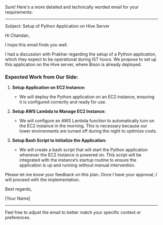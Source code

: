Sure! Here's a more detailed and technically worded email for your requirements:

---

Subject: Setup of Python Application on Hive Server

Hi Chandan,

I hope this email finds you well.

I had a discussion with Prakhar regarding the setup of a Python application, which they expect to be operational during IST hours. We propose to set up this application on the Hive server, where Bison is already deployed.

### Expected Work from Our Side:

1. **Setup Application on EC2 Instance:**
   - We will deploy the Python application on an EC2 instance, ensuring it is configured correctly and ready for use.

2. **Setup AWS Lambda to Manage EC2 Instance:**
   - We will configure an AWS Lambda function to automatically turn on the EC2 instance in the morning. This is necessary because our lower environments are turned off during the night to optimize costs.

3. **Setup Bash Script to Initialize the Application:**
   - We will create a bash script that will start the Python application whenever the EC2 instance is powered on. This script will be integrated with the instance’s startup routine to ensure the application is up and running without manual intervention.

Please let me know your feedback on this plan. Once I have your approval, I will proceed with the implementation.

Best regards,

[Your Name]

---

Feel free to adjust the email to better match your specific context or preferences.
